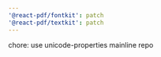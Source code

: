 ```yaml
---
'@react-pdf/fontkit': patch
'@react-pdf/textkit': patch
---
```


chore: use unicode-properties mainline repo
